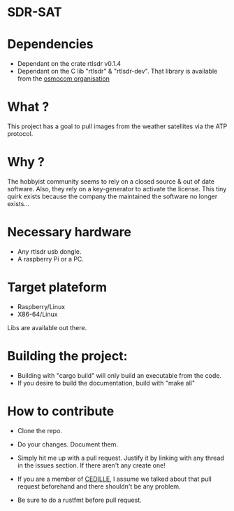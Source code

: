 # SDR-SAT

# Dependencies
* Dependant on the crate rtlsdr v0.1.4
* Dependant on the C lib "rtlsdr" & "rtlsdr-dev". That library is available from the [osmocom organisation](https://github.com/osmocom/rtl-sdr)

# What ?
This project has a goal to pull images from the weather satellites via the ATP protocol. 

# Why ? 
The hobbyist community seems to rely on a closed source & out of date software. Also, they rely on a key-generator to activate the license. This tiny quirk exists because the company the maintained the software no longer exists...

# Necessary hardware
* Any rtlsdr usb dongle.
* A raspberry Pi or a PC.

# Target plateform
* Raspberry/Linux
* X86-64/Linux

Libs are available out there.

# Building the project:
* Building with "cargo build" will only build an executable from the code.
* If you desire to build the documentation, build with "make all"

# How to contribute

* Clone the repo.

* Do your changes. Document them.

* Simply hit me up with a pull request. Justify it by linking with any thread in the issues section. If there aren't any create one!

* If you are a member of [CEDILLE](https://cedille.etsmtl.ca/), I assume we talked about that pull request beforehand and there shouldn't be any problem.

* Be sure to do a rustfmt before pull request. 

